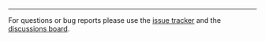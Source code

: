 ---

For questions or bug reports please use the [issue&nbsp;tracker](https://github.com/graphicore/varla-varfo/issues)
and the [discussions&nbsp;board](https://github.com/graphicore/varla-varfo/discussions).
